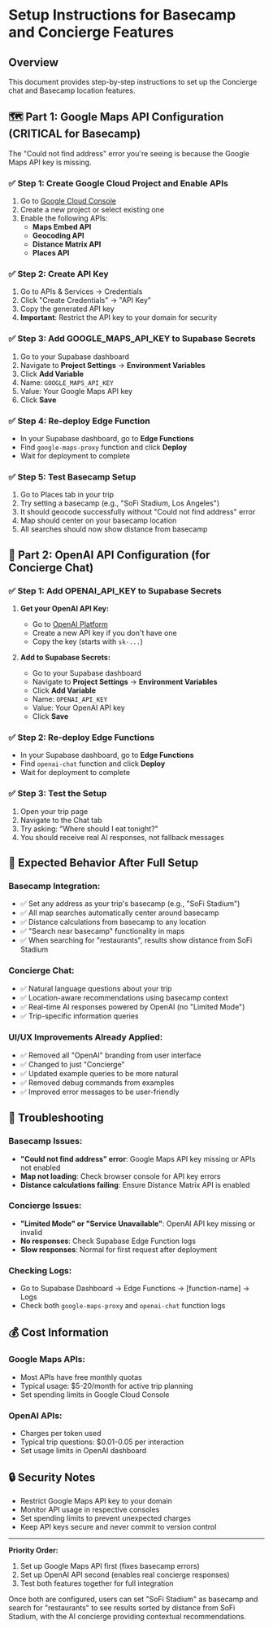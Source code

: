 # Setup Instructions for Basecamp and Concierge Features

## Overview
This document provides step-by-step instructions to set up the Concierge chat and Basecamp location features.

## 🗺️ **Part 1: Google Maps API Configuration (CRITICAL for Basecamp)**

The "Could not find address" error you're seeing is because the Google Maps API key is missing.

### ✅ **Step 1: Create Google Cloud Project and Enable APIs**
1. Go to [Google Cloud Console](https://console.cloud.google.com/)
2. Create a new project or select existing one
3. Enable the following APIs:
   - **Maps Embed API**
   - **Geocoding API** 
   - **Distance Matrix API**
   - **Places API**

### ✅ **Step 2: Create API Key**
1. Go to APIs & Services → Credentials
2. Click "Create Credentials" → "API Key"
3. Copy the generated API key
4. **Important**: Restrict the API key to your domain for security

### ✅ **Step 3: Add GOOGLE_MAPS_API_KEY to Supabase Secrets**
1. Go to your Supabase dashboard
2. Navigate to **Project Settings** → **Environment Variables**
3. Click **Add Variable**
4. Name: `GOOGLE_MAPS_API_KEY`
5. Value: Your Google Maps API key
6. Click **Save**

### ✅ **Step 4: Re-deploy Edge Function**
- In your Supabase dashboard, go to **Edge Functions**
- Find `google-maps-proxy` function and click **Deploy**
- Wait for deployment to complete

### ✅ **Step 5: Test Basecamp Setup**
1. Go to Places tab in your trip
2. Try setting a basecamp (e.g., "SoFi Stadium, Los Angeles")
3. It should geocode successfully without "Could not find address" error
4. Map should center on your basecamp location
5. All searches should now show distance from basecamp

## 🤖 **Part 2: OpenAI API Configuration (for Concierge Chat)**

### ✅ **Step 1: Add OPENAI_API_KEY to Supabase Secrets**
1. **Get your OpenAI API Key:**
   - Go to [OpenAI Platform](https://platform.openai.com/api-keys)
   - Create a new API key if you don't have one
   - Copy the key (starts with `sk-...`)

2. **Add to Supabase Secrets:**
   - Go to your Supabase dashboard
   - Navigate to **Project Settings** → **Environment Variables**
   - Click **Add Variable**
   - Name: `OPENAI_API_KEY`
   - Value: Your OpenAI API key
   - Click **Save**

### ✅ **Step 2: Re-deploy Edge Functions**
- In your Supabase dashboard, go to **Edge Functions**
- Find `openai-chat` function and click **Deploy**
- Wait for deployment to complete

### ✅ **Step 3: Test the Setup**
1. Open your trip page
2. Navigate to the Chat tab
3. Try asking: "Where should I eat tonight?"
4. You should receive real AI responses, not fallback messages

## 🎯 **Expected Behavior After Full Setup**

### Basecamp Integration:
- ✅ Set any address as your trip's basecamp (e.g., "SoFi Stadium")
- ✅ All map searches automatically center around basecamp
- ✅ Distance calculations from basecamp to any location
- ✅ "Search near basecamp" functionality in maps
- ✅ When searching for "restaurants", results show distance from SoFi Stadium

### Concierge Chat:
- ✅ Natural language questions about your trip
- ✅ Location-aware recommendations using basecamp context
- ✅ Real-time AI responses powered by OpenAI (no "Limited Mode")
- ✅ Trip-specific information queries

### UI/UX Improvements Already Applied:
- ✅ Removed all "OpenAI" branding from user interface
- ✅ Changed to just "Concierge" 
- ✅ Updated example queries to be more natural
- ✅ Removed debug commands from examples
- ✅ Improved error messages to be user-friendly

## 🔧 **Troubleshooting**

### Basecamp Issues:
- **"Could not find address" error**: Google Maps API key missing or APIs not enabled
- **Map not loading**: Check browser console for API key errors
- **Distance calculations failing**: Ensure Distance Matrix API is enabled

### Concierge Issues:
- **"Limited Mode" or "Service Unavailable"**: OpenAI API key missing or invalid
- **No responses**: Check Supabase Edge Function logs
- **Slow responses**: Normal for first request after deployment

### Checking Logs:
- Go to Supabase Dashboard → Edge Functions → [function-name] → Logs
- Check both `google-maps-proxy` and `openai-chat` function logs

## 💰 **Cost Information**

### Google Maps APIs:
- Most APIs have free monthly quotas
- Typical usage: $5-20/month for active trip planning
- Set spending limits in Google Cloud Console

### OpenAI APIs:
- Charges per token used
- Typical trip questions: $0.01-0.05 per interaction
- Set usage limits in OpenAI dashboard

## 🔒 **Security Notes**

- Restrict Google Maps API key to your domain
- Monitor API usage in respective consoles
- Set spending limits to prevent unexpected charges
- Keep API keys secure and never commit to version control

---

**Priority Order:**
1. Set up Google Maps API first (fixes basecamp errors)
2. Set up OpenAI API second (enables real concierge responses)
3. Test both features together for full integration

Once both are configured, users can set "SoFi Stadium" as basecamp and search for "restaurants" to see results sorted by distance from SoFi Stadium, with the AI concierge providing contextual recommendations.